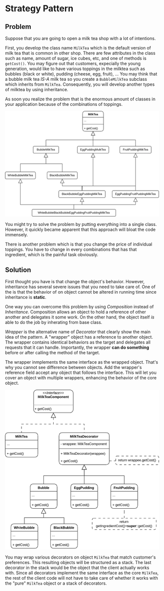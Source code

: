 # Strategy Pattern

## Problem
Suppose that you are going to open a milk tea shop with a lot of intentions.

First, you develop the class name `MilkTea` which is the default version of milk tea that is common in other shop. There are few attributes in the class such as name, amount of sugar, ice cubes, etc, and one of methods is `getCost()`. You may figure out that customers, expecially the young generation, would like to have various toppings in the milktea such as bubbles (black or white), pudding (cheese, egg, fruit), ... You may think that a bubble milk tea *IS-A* milk tea so you create a `BubbleMilkTea` subclass which inherits from `MilkTea`. Consequently, you will develop another types of milktea by using inheritance.

As soon you realize the problem that is the enormous amount of classes in your application because of the combinations of toppings.

![Combinatorial explosion of subclasses](img/Explode.png)

You might try to solve the problem by putting everything into a single class. However, it quickly became apparent that this approach will bloat the code immensely.

There is another problem which is that you change the price of individual toppings. You have to change in every combinations that has that ingredient, which is the painful task obviously.

## Solution

First thought you have is that change the object's behavior. However, inheritance has several severe issues that you need to take care of. One of the is that the behavior of on object cannot be altered in running time since inheritance is **static**.

One way you can overcome this problem by using *Composition* instead of *Inheritance*. Composition allows an object to hold a reference of other another and delegates it some work. On the other hand, the object itself *is* able to do the job by inherating from base class.

*Wrapper* is the alternative name of *Decorator* that clearly show the main idea of the pattern. A "wrapper" object has a reference to another object.
The wrapper contains identical behaviors as the target and delegates all requests that it can handle. Importantly, the wrapper **can do something** before or after calling the method of the target.

The wrapper inmplements the same interface as the wrapped object. That's why you cannot see difference between objects. Add the wrapper's reference field accept any object that follows the interface. This will let you cover an object with multiple wrappers, enhancing the behavior of the core object.

![Toppings become decorators.](img/Decorator_Milktea.png)

You may wrap various decorators on object `MilkTea` that match customer's preferences. This resulting objects will be structured as a stack. The last decorator in the stack would be the object that the client actually works with. Since all decorators implement the same interface as the core `MilkTea`, the rest of the client code will not have to take care of whether it works with the "pure" `MilkTea` object or a stack of decorators.

